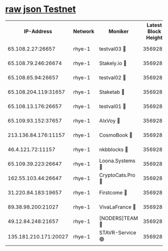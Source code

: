 
[raw json Testnet](https://rpc-check.quickt.stavr.tech/quickt/rpc-quickt-result.json)
=


<table><tr><th>IP-Address</th><th>Network</th><th>Moniker</th><th>Latest Block Height</th><th>Earliest Block Height</th><th>Catching Up</th><th>Tx Index</th><th>Voting Power</th><th>Scan Time</th></tr><tr><td>65.108.2.27:26657</td><td>rhye-1</td><td>testval03 🔴</td><td>3569283</td><td>1</td><td>False</td><td>on</td><td>5002050</td><td>2023-12-12T01:11:06.751446575UTC</td></tr><tr><td>65.108.79.246:26674</td><td>rhye-1</td><td>Stakely.io 🔴</td><td>3569283</td><td>1</td><td>False</td><td>on</td><td>10</td><td>2023-12-12T01:11:09.126484597UTC</td></tr><tr><td>65.108.65.94:26657</td><td>rhye-1</td><td>testval02 🔴</td><td>3569283</td><td>1</td><td>False</td><td>on</td><td>5002050</td><td>2023-12-12T01:11:09.455457427UTC</td></tr><tr><td>65.108.204.119:31657</td><td>rhye-1</td><td>Staketab 🔴</td><td>3569283</td><td>1</td><td>False</td><td>on</td><td>9900</td><td>2023-12-12T01:11:12.301349100UTC</td></tr><tr><td>65.108.13.176:26657</td><td>rhye-1</td><td>testval01 🔴</td><td>3569283</td><td>1</td><td>False</td><td>on</td><td>9582010</td><td>2023-12-12T01:11:12.612326623UTC</td></tr><tr><td>65.109.93.152:37657</td><td>rhye-1</td><td>AlxVoy 🔴</td><td>3569282</td><td>433101</td><td>False</td><td>on</td><td>92921</td><td>2023-12-12T01:11:04.006407226UTC</td></tr><tr><td>213.136.84.176:11157</td><td>rhye-1</td><td>CosmoBook 🔴</td><td>3569287</td><td>1674001</td><td>False</td><td>off</td><td>1528057</td><td>2023-12-12T01:11:37.918015982UTC</td></tr><tr><td>46.4.121.72:11157</td><td>rhye-1</td><td>nkbblocks 🔴</td><td>3569281</td><td>1781001</td><td>False</td><td>on</td><td>81901</td><td>2023-12-12T01:10:57.170759133UTC</td></tr><tr><td>65.109.39.223:26647</td><td>rhye-1</td><td>Loona.Systems 🔴</td><td>3569283</td><td>3287001</td><td>False</td><td>off</td><td>9949</td><td>2023-12-12T01:11:11.946805437UTC</td></tr><tr><td>162.55.103.44:26647</td><td>rhye-1</td><td>CryptoCats.Pro 🔴</td><td>3569288</td><td>3287001</td><td>False</td><td>off</td><td>9999</td><td>2023-12-12T01:11:42.559343644UTC</td></tr><tr><td>31.220.84.183:19657</td><td>rhye-1</td><td>Firstcome 🔴</td><td>3569282</td><td>3395933</td><td>False</td><td>off</td><td>732206</td><td>2023-12-12T01:11:06.400344274UTC</td></tr><tr><td>89.38.98.200:21027</td><td>rhye-1</td><td>VivaLaFrance 🔴</td><td>3569282</td><td>3524001</td><td>False</td><td>off</td><td>10000</td><td>2023-12-12T01:11:01.548475932UTC</td></tr><tr><td>49.12.84.248:21657</td><td>rhye-1</td><td>[NODERS]TEAM 🔴</td><td>3569288</td><td>3550632</td><td>False</td><td>on</td><td>59990</td><td>2023-12-12T01:11:40.207771805UTC</td></tr><tr><td>135.181.210.171:20027</td><td>rhye-1</td><td>STAVR-Service 🟢</td><td>3569284</td><td>3565501</td><td>False</td><td>on</td><td>0</td><td>2023-12-12T01:11:21.175551382UTC</td></tr></table>